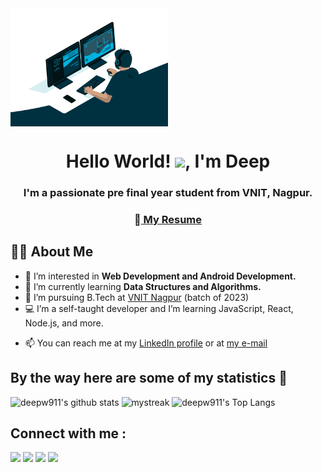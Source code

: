 <!-- ### Hi there 👋 -->


<!-- <a href="#"><img width="100%" height="auto" src="https://i.imgur.com/iXuL1HG.png" height="175px"/></a> -->

<img align="center" height="auto" alt="GIF" src="https://github.com/deepw911/deepw911/blob/adbebe39231b83a34c88dcdc3865a2adef3b54b5/code.gif" width="50%"/>
<h1 align="center">Hello World! <img src="https://raw.githubusercontent.com/MartinHeinz/MartinHeinz/master/wave.gif" width="30px">, I'm Deep</h1>
<h3 align="center">I'm a passionate pre final year student from VNIT, Nagpur.</h3>
<h3 align="center">📄<a href=""> My Resume </a> </h3></div>

## 🙋‍♂️ About Me
- 👀 I’m interested in **Web Development and Android Development.**
- 🌱 I’m currently learning **Data Structures and Algorithms.**
- 🌱 I’m pursuing B.Tech at [VNIT Nagpur](https://vnit.ac.in/) (batch of 2023)
- 💻 I’m a self-taught developer and I’m learning JavaScript, React, Node.js, and more.
<!-- - 🎸 I love singing and playing the guitar in my free time.
- ⚡ I like sketching and digital drawing, I also love to sketch my favourite anime characters. -->
- 📫 You can reach me at my [LinkedIn profile](https://www.linkedin.com/in/deep-walke/) or at [my e-mail](mailto:deepwalke99@gmail.com)

<!-- <a href="https://www.youtube.com/watch?v=dQw4w9WgXcQ"><img src="https://user-images.githubusercontent.com/73097560/115834477-dbab4500-a447-11eb-908a-139a6edaec5c.gif"></a> -->

## By the way here are some of my statistics 🚀
![deepw911's github stats](https://github-readme-stats.vercel.app/api?username=deepw911&show_icons=true&theme=react)
<img src="https://github-readme-streak-stats.herokuapp.com/?user=deepw911&theme=react" alt="mystreak"/> 
![deepw911's Top Langs](https://github-readme-stats.vercel.app/api/top-langs/?username=deepw911&theme=react&layout=compact)


<!-- <a href="https://www.youtube.com/watch?v=dQw4w9WgXcQ"><img src="https://user-images.githubusercontent.com/73097560/115834477-dbab4500-a447-11eb-908a-139a6edaec5c.gif"></a> -->

## Connect with me : 
<p align="left">
<a href = "https://www.linkedin.com/in/deep-walke/"><img src="https://img.icons8.com/fluent/48/000000/linkedin.png"/></a>
<a href = "https://twitter.com/deepwalke911"><img src="https://img.icons8.com/fluent/48/000000/twitter.png"/></a>
<a href = "mailto:deepwalke99@gmail.com"><img src="https://img.icons8.com/fluent/48/000000/gmail.png"/></a>
<a href = "https://www.instagram.com/deepwalke911/"><img src="https://img.icons8.com/fluent/48/000000/instagram-new.png"/></a>
</p>


<!--
**deepw911/deepw911** is a ✨ _special_ ✨ repository because its `README.md` (this file) appears on your GitHub profile.

Here are some ideas to get you started:

- 🔭 I’m currently working on ...
- 🌱 I’m currently learning ...
- 👯 I’m looking to collaborate on ...
- 🤔 I’m looking for help with ...
- 💬 Ask me about ...
- 📫 How to reach me: ...
- 😄 Pronouns: ...
- ⚡ Fun fact: ...
-->
